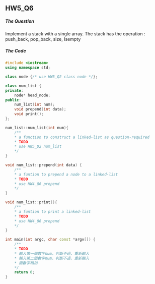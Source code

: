 ## HW5_Q6

##### The Question

Implement a stack with a single array. The stack has the operation : push_back, pop_back, size, Isempty

##### The Code

``` c++
#include <iostream>
using namespace std;

class node {/* use HW5_Q2 class node */};

class num_list {
private:
    node* head_node;
public:
    num_list(int num);
    void prepend(int data);
    void print();
};

num_list::num_list(int num){
    /**
    * a function to construct a linked-list as question-required
    * TODO
    * use HW5_Q2 num_list
    */
}

void num_list::prepend(int data) {
    /**
    * a funtion to prepend a node to a linked-list
    * TODO
    * use HW4_Q6 prepend
    */
}

void num_list::print(){
    /**
    * a funtion to print a linked-list
    * TODO
    * use HW4_Q6 prepend
    */
}

int main(int argc, char const *argv[]) {
    /**
    * TODO
    * 輸入第一個數字num，判斷不過，重新輸入
    * 輸入第二個數字num，判斷不過，重新輸入
    * 兩數字相加
    */
    return 0;
}

```
